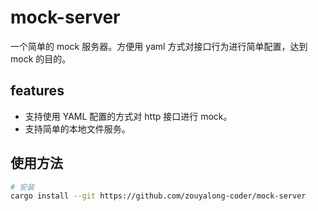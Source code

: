# mock-server
一个简单的 mock 服务器。方便用 yaml 方式对接口行为进行简单配置，达到 mock 的目的。

## features
- 支持使用 YAML 配置的方式对 http 接口进行 mock。
- 支持简单的本地文件服务。

## 使用方法
```bash
# 安装
cargo install --git https://github.com/zouyalong-coder/mock-server
```
